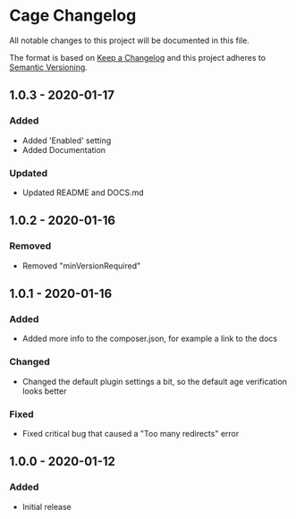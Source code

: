 # Cage Changelog

All notable changes to this project will be documented in this file.

The format is based on [Keep a Changelog](http://keepachangelog.com/) and this project adheres to [Semantic Versioning](http://semver.org/).

## 1.0.3 - 2020-01-17
### Added
- Added 'Enabled' setting
- Added Documentation

### Updated
- Updated README and DOCS.md

## 1.0.2 - 2020-01-16
### Removed
- Removed "minVersionRequired"

## 1.0.1 - 2020-01-16
### Added
- Added more info to the composer.json, for example a link to the docs

### Changed
- Changed the default plugin settings a bit, so the default age verification looks better

### Fixed
- Fixed critical bug that caused a "Too many redirects" error

## 1.0.0 - 2020-01-12
### Added
- Initial release
